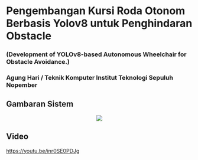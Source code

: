 # Pengembangan Kursi Roda Otonom Berbasis Yolov8 untuk Penghindaran Obstacle
### (Development of YOLOv8-based Autonomous Wheelchair for Obstacle Avoidance.)
### Agung Hari / Teknik Komputer Institut Teknologi Sepuluh Nopember

## Gambaran Sistem
<p align="center">
  <img src="https://github.com/AgungHari/Pengembangan-Kursi-Roda-Otonom-Berbasis-Yolov8-untuk-Penghindaran-Obstacle/assets/169495092/5356efed-6fee-4ab9-80a8-9e0e866b007a">
</p>

## Video
https://youtu.be/inr0SE0PDJg

